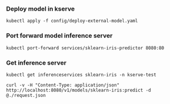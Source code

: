 ### Deploy model in kserve

```shell
kubectl apply -f config/deploy-external-model.yaml
```

### Port forward model inference server
```
kubectl port-forward services/sklearn-iris-predictor 8080:80
```

### Get inference server
```
kubectl get inferenceservices sklearn-iris -n kserve-test
```


```
curl -v -H "Content-Type: application/json" http://localhost:8080/v1/models/sklearn-iris:predict -d @./request.json
```
